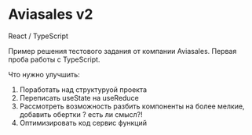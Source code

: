 # Aviasales v2

React / TypeScript

Пример решения тестового задания от компании Aviasales.
Первая проба работы с TypeScript.

Что нужно улучшить:

1. Поработать над структуруой проекта
2. Переписать useState на useReduce
3. Рассмотреть возможность разбить компоненты на более мелкие, добавить обертки ? есть ли смысл?!
4. Оптимизировать код сервис функций
